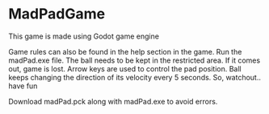 # MadPadGame
<p>
This game is made using Godot game engine
</p>
<p>
  Game rules can also be found in the help section in the game. Run the madPad.exe file. 
  The ball needs to be kept in the restricted area. If it comes out, game is lost. 
  Arrow keys are used to control the pad position.
  Ball keeps changing the direction of its velocity every 5 seconds. So, watchout.. have fun
 
  </p>
  <p>
  Download madPad.pck along with madPad.exe to avoid errors.
  </p>
